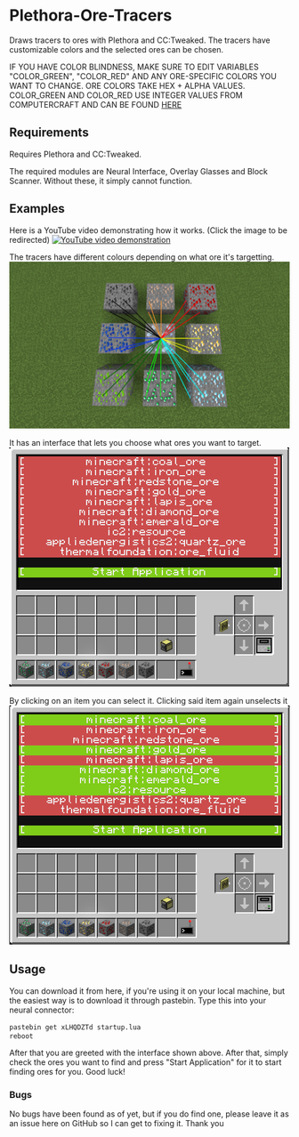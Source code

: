 # Plethora-Ore-Tracers
Draws tracers to ores with Plethora and CC:Tweaked. The tracers have customizable colors and the selected ores can be chosen.

IF YOU HAVE COLOR BLINDNESS, MAKE SURE TO EDIT VARIABLES "COLOR_GREEN", "COLOR_RED" AND ANY ORE-SPECIFIC COLORS YOU WANT TO CHANGE. ORE COLORS TAKE HEX + ALPHA VALUES. COLOR_GREEN AND COLOR_RED USE INTEGER VALUES FROM COMPUTERCRAFT AND CAN BE FOUND [HERE](http://computercraft.info/wiki/Colors_(API))


## Requirements
Requires Plethora and CC:Tweaked.

The required modules are Neural Interface, Overlay Glasses and Block Scanner. Without these, it simply cannot function.

## Examples
Here is a YouTube video demonstrating how it works. (Click the image to be redirected)
[![YouTube video demonstration](https://img.youtube.com/vi/ljtvr_jARDk/0.jpg)](https://www.youtube.com/watch?v=ljtvr_jARDk)


The tracers have different colours depending on what ore it's targetting.
![Different Tracer Colors](tracer_colors.png)


It has an interface that lets you choose what ores you want to target.
![Unchecked Interface](tracers_interface_unchecked.png)


By clicking on an item you can select it. Clicking said item again unselects it
![Unchecked Interface](tracers_interface_checked.png)

## Usage
You can download it from here, if you're using it on your local machine, but the easiest way is to download it through pastebin. Type this into your neural connector:
```
pastebin get xLHQDZTd startup.lua
reboot
```

After that you are greeted with the interface shown above. After that, simply check the ores you want to find and press "Start Application" for it to start finding ores for you. Good luck!

### Bugs
No bugs have been found as of yet, but if you do find one, please leave it as an issue here on GitHub so I can get to fixing it. Thank you
